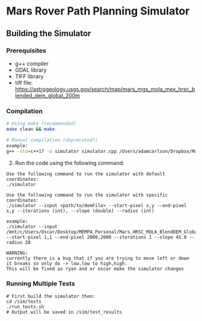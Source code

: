 # Mars Rover Path Planning Simulator

## Building the Simulator

### Prerequisites
- g++ compiler
- GDAL library
- TIFF library
- tiff file: https://astrogeology.usgs.gov/search/map/mars_mgs_mola_mex_hrsc_blended_dem_global_200m

### Compilation
```bash
# Using make (recommended)
make clean && make

# Manual compilation (deprecated?)
example: 
g++ -std=c++17 -o simulator simulator.cpp /Users/adamcarlson/Dropbox/Mac/Desktop/Desktop/nasa-jpl-capstone-2024-2025/prototypes/search_algorithms/dijkstras.cpp /Users/adamcarlson/Dropbox/Mac/Desktop/Desktop/nasa-jpl-capstone-2024-2025/algorithm/src/mempa_dem_handler/mempa_dem/buf_dem.cpp -I/usr/local/include -L/usr/local/lib -lgdal -ltiff
```

2. Run the code using the following command:

```
Use the following command to run the simulator with default coordinates:
./simulator

Use the following command to run the simulator with specific coordinates:
./simulator --input <path/to/demFile> --start-pixel x,y --end-pixel x,y --iterations (int), --slope (double) --radius (int)

example:
./simulator --input /mnt/c/Users/Oscar/Desktop/MEMPA_Personal/Mars_HRSC_MOLA_BlendDEM_Global_200mp_v2.tif --start-pixel 1,1 --end-pixel 2000,2000 --iterations 1 --slope 45.0 --radius 20

WARNING:
currently there is a bug that if you are trying to move left or down it breaks so only do -> low,low to high,high.   
This will be fixed as ryan and or oscar make the simulator changes 
```

### Running Multiple Tests
```
# First build the simulator then:
cd /sim/tests
./run_tests.sh
# Output will be saved in /sim/test_results
```

